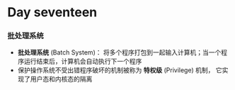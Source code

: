 # Day seventeen

### **批处理系统**

- **批处理系统** (Batch System)： 将多个程序打包到一起输入计算机；当一个程序运行结束后，计算机会自动执行下一个程序
- 保护操作系统不受出错程序破坏的机制被称为 **特权级** (Privilege) 机制， 它实现了用户态和内核态的隔离

